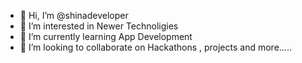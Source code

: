 - 👋 Hi, I’m @shinadeveloper
- 👀 I’m interested in Newer Technoligies
- 🌱 I’m currently learning App Development
- 💞️ I’m looking to collaborate on Hackathons , projects and more.....



<!---
shinadeveloper/shinadeveloper is a ✨ special ✨ repository because its `README.md` (this file) appears on your GitHub profile.
You can click the Preview link to take a look at your changes.
--->

